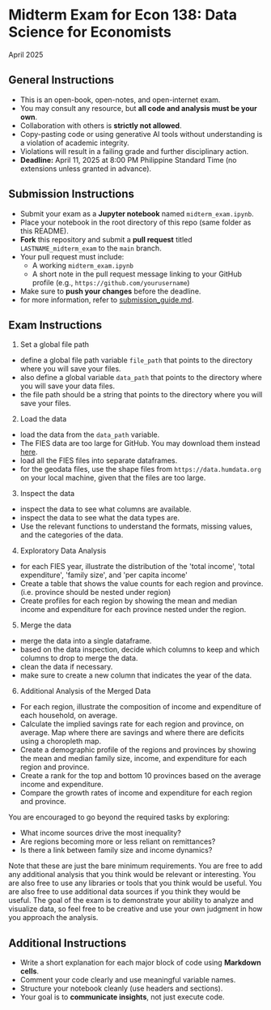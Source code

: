 # Midterm Exam for Econ 138: Data Science for Economists
April 2025

## General Instructions
- This is an open-book, open-notes, and open-internet exam.
- You may consult any resource, but **all code and analysis must be your own**.
- Collaboration with others is **strictly not allowed**.
- Copy-pasting code or using generative AI tools without understanding is a violation of academic integrity.
- Violations will result in a failing grade and further disciplinary action.
- **Deadline:** April 11, 2025 at 8:00 PM Philippine Standard Time (no extensions unless granted in advance).

## Submission Instructions
- Submit your exam as a **Jupyter notebook** named `midterm_exam.ipynb`.
- Place your notebook in the root directory of this repo (same folder as this README).
- **Fork** this repository and submit a **pull request** titled `LASTNAME_midterm_exam` to the `main` branch.
- Your pull request must include:
  - A working `midterm_exam.ipynb`
  - A short note in the pull request message linking to your GitHub profile (e.g., `https://github.com/yourusername`)
- Make sure to **push your changes** before the deadline.
- for more information, refer to [submission_guide.md](submission_guide.md).

## Exam Instructions
1. Set a global file path
- define a global file path variable `file_path` that points to the directory where you will save your files.
- also define a global variable `data_path` that points to the directory where you will save your data files.
- the file path should be a string that points to the directory where you will save your files.

2. Load the data
- load the data from the `data_path` variable.
- The FIES data are too large for GitHub. You may download them instead [here](https://drive.google.com/drive/u/3/folders/17DSHWyN-3D-RRbbCWTwBbjVCgV8t1SPn).
- load all the FIES files into separate dataframes.
- for the geodata files, use the shape files from `https://data.humdata.org` on your local machine, given that the files are too large.

3. Inspect the data
- inspect the data to see what columns are available.
- inspect the data to see what the data types are.
- Use the relevant functions to understand the formats, missing values, and the categories of the data.

4. Exploratory Data Analysis
- for each FIES year, illustrate the distribution of the 'total income', 'total expenditure', 'family size', and 'per capita income'
- Create a table that shows the value counts for each region and province. (i.e. province should be nested under region)
- Create profiles for each region by showing the mean and median income and expenditure for each province nested under the region.

5. Merge the data
- merge the data into a single dataframe.
- based on the data inspection, decide which columns to keep and which columns to drop to merge the data.
- clean the data if necessary.
- make sure to create a new column that indicates the year of the data.

6. Additional Analysis of the Merged Data
- For each region, illustrate the composition of income and expenditure of each household, on average.
- Calculate the implied savings rate for each region and province, on average. Map where there are savings and where there are deficits using a choropleth map.
- Create a demographic profile of the regions and provinces by showing the mean and median family size, income, and expenditure for each region and province.
- Create a rank for the top and bottom 10 provinces based on the average income and expenditure.
- Compare the growth rates of income and expenditure for each region and province.

You are encouraged to go beyond the required tasks by exploring:
- What income sources drive the most inequality?
- Are regions becoming more or less reliant on remittances?
- Is there a link between family size and income dynamics?

Note that these are just the bare minimum requirements. You are free to add any additional analysis that you think would be relevant or interesting. You are also free to use any libraries or tools that you think would be useful. You are also free to use additional data sources if you think they would be useful. The goal of the exam is to demonstrate your ability to analyze and visualize data, so feel free to be creative and use your own judgment in how you approach the analysis.


## Additional Instructions
- Write a short explanation for each major block of code using **Markdown cells**.
- Comment your code clearly and use meaningful variable names.
- Structure your notebook cleanly (use headers and sections).
- Your goal is to **communicate insights**, not just execute code.
